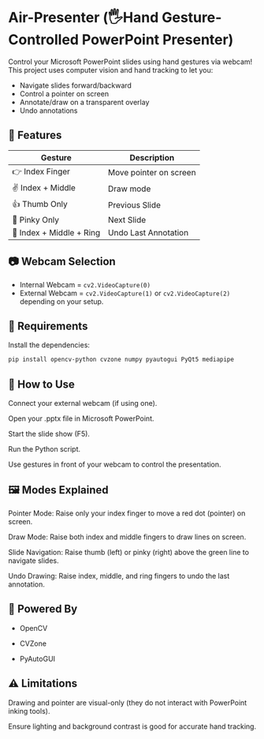 # Air-Presenter (🖐️Hand Gesture-Controlled PowerPoint Presenter)

Control your Microsoft PowerPoint slides using hand gestures via webcam! This project uses computer vision and hand tracking to let you:
- Navigate slides forward/backward
- Control a pointer on screen
- Annotate/draw on a transparent overlay
- Undo annotations

## 🚀 Features

| Gesture | Description |
|--------|-------------|
| 👉 Index Finger | Move pointer on screen |
| ✌️ Index + Middle | Draw mode |
| 👍 Thumb Only | Previous Slide |
| 🤙 Pinky Only | Next Slide |
| 🤘 Index + Middle + Ring | Undo Last Annotation |

## 📷 Webcam Selection

- Internal Webcam = `cv2.VideoCapture(0)`
- External Webcam = `cv2.VideoCapture(1)` or `cv2.VideoCapture(2)` depending on your setup.

## 🔧 Requirements

Install the dependencies:

```bash
pip install opencv-python cvzone numpy pyautogui PyQt5 mediapipe

```

## 📝 How to Use
Connect your external webcam (if using one).

Open your .pptx file in Microsoft PowerPoint.

Start the slide show (F5).

Run the Python script.

Use gestures in front of your webcam to control the presentation.

## 🖼️ Modes Explained
Pointer Mode: Raise only your index finger to move a red dot (pointer) on screen.

Draw Mode: Raise both index and middle fingers to draw lines on screen.

Slide Navigation: Raise thumb (left) or pinky (right) above the green line to navigate slides.

Undo Drawing: Raise index, middle, and ring fingers to undo the last annotation.

## 🧠 Powered By
- OpenCV

- CVZone

- PyAutoGUI

## ⚠️ Limitations
Drawing and pointer are visual-only (they do not interact with PowerPoint inking tools).

Ensure lighting and background contrast is good for accurate hand tracking.
